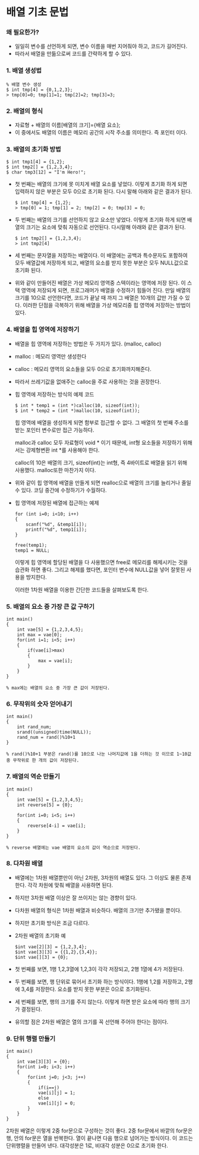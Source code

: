 # 배열 기초 문법



### 왜 필요한가?

- 일일히 변수를 선언하게 되면, 변수 이름을 매번 지어줘야 하고, 코드가 길어진다.
- 따라서 배열을 만듦으로써 코드를 간략하게 할 수 있다.



### 1. 배열 생성법

```
% 배열 변수 생성
$ int tmp[4] = {0,1,2,3};
> tmp[0]=0; tmp[1]=1; tmp[2]=2; tmp[3]=3;
```



### 2. 배열의 형식

- 자료형 + 배열의 이름[배열의 크기]={배열 요소};
- 이 중에서도 배열의 이름은 메모리 공간의 시작 주소를 의미한다. 즉 포인터 이다.



### 3. 배열의 초기화 방법

```
$ int tmp1[4] = {1,2};
$ int tmp2[] = {1,2,3,4};
$ char tmp3[12] = "I'm Hero!";
```



- 첫 번째는 배열의 크기에 못 미치게 배열 요소를 넣었다. 이렇게 초기화 하게 되면 입력하지 않은 부분은 모두 0으로 초기화 된다. 다시 말해 아래와 같은 결과가 된다.

  ```
  $ int tmp[4] = {1,2};
  > tmp[0] = 1; tmp[1] = 2; tmp[2] = 0; tmp[3] = 0;
  ```



- 두 번째는 배열의 크기를 선언하지 않고 요소만 넣었다. 이렇게 초기화 하게 되면 배열의 크기는 요소에 맞춰 자동으로 선언된다. 다시말해 아래와 같은 결과가 된다.

  ```
  $ int tmp2[] = {1,2,3,4};
  > int tmp2[4]
  ```



- 세 번째는 문자열을 저장하는 배열이다. 이 배열에는 공백과 특수문자도 포함하여 모두 배열값에 저장하게 되고, 배열의 요소를 받지 못한 부분은 모두 NULL값으로 초기화 된다.

- 위와 같이 만들어진 배열은 가상 메모리 영역중 스텍이라는 영역에 저장 된다. 이 스택 영역에 저장되게 되면, 프로그래머가 배열을 수정하기 힘들어 진다. 만일 배열의 크기를 10으로 선언한다면, 코드가 끝날 때 까지 그 배열은 10개의 값만 가질 수 있다. 이러한 단점을 극복하기 위해 배열을 가상 메모리중 힙 영역에 저장하는 방법이 있다.



### 4. 배열을 힙 영역에 저장하기

- 배열을 힙 영역에 저장하는 방법은 두 가지가 있다. (malloc, calloc)

- malloc : 메모리 영역만 생성한다

- calloc : 메모리 영역의 요소들을 모두 0으로 초기화까지해준다.

- 따라서 쓰레기값을 없애주는 calloc을 주로 사용하는 것을 권장한다.

- 힙 영역에 저장하는 방식의 예제 코드

  ```
  $ int * temp1 = (int *)calloc(10, sizeof(int));
  $ int * temp2 = (int *)malloc(10, sizeof(int));
  ```

  힙 영역에 배열을 생성하게 되면 함부로 접근할 수 없다. 그 배열의 첫 번째 주소를 받는 포인터 변수로만 접근 가능하다.

  malloc과 calloc 모두 자료형이 void * 이기 때문에, int형 요소들을 저장하기 위해서는 강제형변환 int *를 사용해야 한다.

  calloc의 10은 배열의 크기, sizeof(int)는 int형, 즉 4바이트로 배열을 읽기 위해 사용했다. malloc또한 마찬가지 이다.

- 위와 같이 힙 영역에 배열을 만들게 되면 realloc으로 배열의 크기를 늘리거나 줄일 수 있다. 코딩 중간에 수정하기가 수월하다.

- 힙 영역에 저장된 배열에 접근하는 예제

  ```
  for (int i=0; i<10; i++)
  {
      scanf("%d", &temp1[i]);
      printf("%d", temp1[i]);
  }
  
  free(temp1);
  temp1 = NULL;
  ```

  이렇게 힙 영역에 할당된 배열을 다 사용했으면 free로 메모리를 해제시키는 것을 습관화 하면 좋다. 그리고 해제를 했다면, 포인터 변수에 NULL값을 넣어 잘못된 사용을 방지한다.

  이러한 1차원 배열을 이용한 간단한 코드들을 살펴보도록 한다.



### 5. 배열의 요소 중 가장 큰 값 구하기

```
int main()
{
    int vae[5] = {1,2,3,4,5};
    int max = vae[0];
    for(int i=1; i<5; i++)
    {
        if(vae[i]>max)
        {
            max = vae[i]; 
        }
    }
}

% max에는 배열의 요소 중 가장 큰 값이 저장된다.
```



### 6. 무작위의 숫자 얻어내기

```
int main()
{
    int rand_num;
    srand((unsigned)time(NULL));
    rand_num = rand()%10+1 
}

% rand()%10+1 부분은 rand()를 10으로 나눈 나머지값에 1을 더하는 것 이므로 1~10값 중 무작위로 한 개의 값이 저장된다.
```



### 7. 배열의 역순 만들기

```
int main()
{
    int vae[5] = {1,2,3,4,5};
    int reverse[5] = {0};
    
    for(int i=0; i<5; i++)
    {
        reverse[4-i] = vae[i];
    }
}

% reverse 배열에는 vae 배열의 요소의 값이 역순으로 저장된다.
```



### 8. 다차원 배열

- 배열에는 1차원 배열뿐만이 아닌 2차원, 3차원의 배열도 있다. 그 이상도 물론 존재한다. 각각 차원에 맞춰 배열을 사용하면 된다.

- 하지만 3차원 배열 이상은 잘 쓰이지는 않는 경향이 있다.

- 다차원 배열의 형식은 1차원 배열과 비슷하다. 배열의 크기만 추가됐을 뿐이다.

- 하지만 초기화 방식은 조금 다르다.

- 2차원 배열의 초기화 예

  ```
  $int vae[2][3] = {1,2,3,4};
  $int vae[3][3] = {{1,2},{3,4}};
  $int vae[][3] = {0};
  ```

- 첫 번째를 보면, 1행 1,2,3열에 1,2,3이 각각 저장되고, 2행 1열에 4가 저장된다.

- 두 번째를 보면, 행 단위로 묶어서 초기화 하는 방식이다. 1행에 1,2를 저장하고, 2행에 3,4를 저장한다. 요소를 받지 못한 부분은 0으로 초기화된다.

- 세 번째를 보면, 행의 크기를 주지 않는다. 이렇게 하면 받은 요소에 따라 행의 크기가 결정된다. 

- 유의할 점은 2차원 배열은 열의 크기를 꼭 선언해 주어야 한다는 점이다.



### 9. 단위 행렬 만들기

```
int main()
{
    int vae[3][3] = {0};
    for(int i=0; i<3; i++)
    {
        for(int j=0; j<3; j++)
        {
            if(i==j)
            vae[i][j] = 1;
            else
            vae[i][j] = 0;
        }
    }
}
```

2차원 배열은 이렇게 2중 for문으로 구성하는 것이 좋다. 2중 for문에서 바깥의 for문은 행, 안의 for문은 열을 반복한다. 열이 끝나면 다음 행으로 넘어가는 방식이다. 이 코드는 단위행렬을 만들어 낸다. 대각성분은 1로, 비대각 성분은 0으로 초기화 한다.
